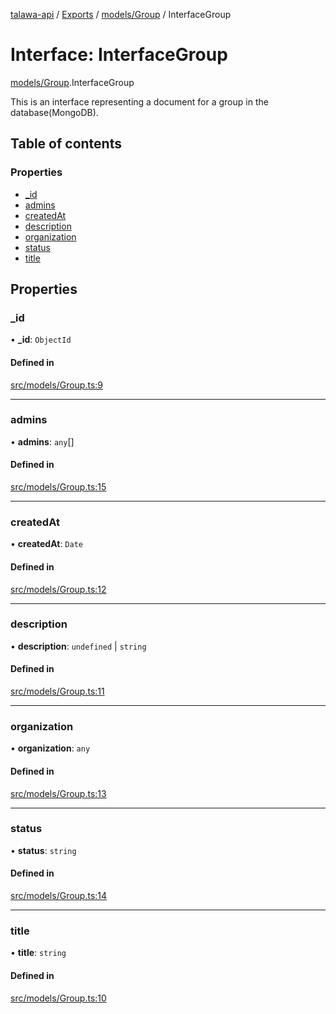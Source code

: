 [talawa-api](../README.md) / [Exports](../modules.md) / [models/Group](../modules/models_Group.md) / InterfaceGroup

# Interface: InterfaceGroup

[models/Group](../modules/models_Group.md).InterfaceGroup

This is an interface representing a document for a group in the database(MongoDB).

## Table of contents

### Properties

- [\_id](models_Group.InterfaceGroup.md#_id)
- [admins](models_Group.InterfaceGroup.md#admins)
- [createdAt](models_Group.InterfaceGroup.md#createdat)
- [description](models_Group.InterfaceGroup.md#description)
- [organization](models_Group.InterfaceGroup.md#organization)
- [status](models_Group.InterfaceGroup.md#status)
- [title](models_Group.InterfaceGroup.md#title)

## Properties

### \_id

• **\_id**: `ObjectId`

#### Defined in

[src/models/Group.ts:9](https://github.com/Nitya-Pasrija/talawa-api/blob/faae1c9/src/models/Group.ts#L9)

___

### admins

• **admins**: `any`[]

#### Defined in

[src/models/Group.ts:15](https://github.com/Nitya-Pasrija/talawa-api/blob/faae1c9/src/models/Group.ts#L15)

___

### createdAt

• **createdAt**: `Date`

#### Defined in

[src/models/Group.ts:12](https://github.com/Nitya-Pasrija/talawa-api/blob/faae1c9/src/models/Group.ts#L12)

___

### description

• **description**: `undefined` \| `string`

#### Defined in

[src/models/Group.ts:11](https://github.com/Nitya-Pasrija/talawa-api/blob/faae1c9/src/models/Group.ts#L11)

___

### organization

• **organization**: `any`

#### Defined in

[src/models/Group.ts:13](https://github.com/Nitya-Pasrija/talawa-api/blob/faae1c9/src/models/Group.ts#L13)

___

### status

• **status**: `string`

#### Defined in

[src/models/Group.ts:14](https://github.com/Nitya-Pasrija/talawa-api/blob/faae1c9/src/models/Group.ts#L14)

___

### title

• **title**: `string`

#### Defined in

[src/models/Group.ts:10](https://github.com/Nitya-Pasrija/talawa-api/blob/faae1c9/src/models/Group.ts#L10)
